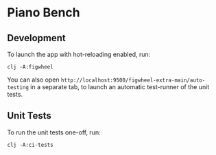 # Piano Bench #

## Development ##

To launch the app with hot-reloading enabled, run:

```
clj -A:figwheel
```

You can also open
`http://localhost:9500/figwheel-extra-main/auto-testing` in a separate
tab, to launch an automatic test-runner of the unit tests.

## Unit Tests ##

To run the unit tests one-off, run:

```
clj -A:ci-tests
```
